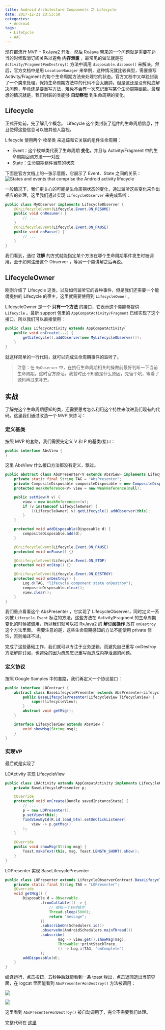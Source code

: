 ```yaml
---
title: Android Architecture Components 之 Lifecycle
date: 2017-12-21 23:53:58
categories:
  - Android
tags:
  - LifeCycle
  - AAC
---
```


现在都流行 MVP + RxJava2 开发，然后 RxJava 带来的一个问题就是需要在适当的时候取消订阅关系以避免 **内存泄露** ，最常见的做法就是在 `Activity/Fragment#onDestroy()` 方法中调用 `disposable.dispose()` 来解决。然后，官方文档中是用 `LocationManager` 来举例，这种情况就比较典型，需要重写 Activity/Fragment 的每个生命周期方法来处理它的状态。官方文档中又单独封装了一个类来处理，保持生命周期方法中的代码不会太臃肿。但是这还是没有彻底解决问题，毕竟还是要重写方法，难免不会有一次忘记重写某个生命周期函数。最理想的情况就是，我们封装的类能够 **自动察觉** 到生命周期的变化。

<!--more-->

## Lifecycle
正式开始前，先了解几个概念。
Lifecycle 这个类封装了组件的生命周期信息，并且使得这些信息可以被其他人监视。

Lifecycle 使用两个 枚举类 来追踪和它关联的组件生命周期：
- Event：这个枚举类代表了生命周期 **变化**，并且与 Activity/Fragment 中的生命周期回调方法一一对应
- State：生命周期组件当前的状态

下面是官方文档上的一张示意图，它展示了 Event、State 之间的关系：
![States and events that comprise the Android activity lifecycle](https://developer.android.com/images/topic/libraries/architecture/lifecycle-states.svg)

一般情况下，我们更关心的可能是生命周期状态的变化，通过监听这些变化来作出相应的处理，这里我们通过实现 `LifecycleObserver` 来完成监听：
```java
public class MyObserver implements LifecycleObserver {
    @OnLifecycleEvent(Lifecycle.Event.ON_RESUME)
    public void onResume() {
        // ...
    }
    @OnLifecycleEvent(Lifecycle.Event.ON_PAUSE)
    public void onPause() {
        // ...
    }
}
```
我们看到，通过 **注解** 的方式就能指定某个方法在哪个生命周期事件发生时被调用，至于如何注册这个 Observer ，等另一个类讲解之后再说。

## LifecycleOwner
刚刚介绍了 Lifecycle 这类，以及如何监听它的各种事件，但是我们还需要一个能偶提供的 Lifecycle 的宿主，这里就需要使用到 `LifecycleOwner` 。

LifecycleOwner 是一个 **只有一个方法** 的接口，它表示这个类能够提供 `Lifecycle` 。最新 support 包里的 `AppCompatActivity/Fragment` 已经实现了这个接口，所以我们可以直接使用：
```java
public class LifecycActivity extends AppCompatActivity{
    public void onCreate(...) {
        getLifecycle().addObserver(new MyLifecycleObserver());
    }
}
```
就这样简单的一行代码，就可以完成生命周期事件的监听了。

> 注意：在 `MyObserver` 中，在执行生命周期相关的操做前最好判断一下当前生命周期。这时官方原话，我暂时还不知道是什么原因，先留个坑，等看了源码再过来补充。


## 实战
了解完这个生命周期感知的类，还需要思考怎么利用这个特性来改进我们现有的代码。这里我们通过改造一个 MVP 来练习：

### 定义基类
按照 MVP 的套路，我们需要先定义 V 和 P 的基类/接口：

```java
public interface AbsView {
}
```
这里 AbsView 什么接口方法都没有定义，飘过。

```java
public abstract class AbsPresenter<V extends AbsView> implements LifecycleObserver {
    private static final String TAG = "AbsPresenter";
    private CompositeDisposable compositeDisposable = new CompositeDisposable();
    protected WeakReference<V> view = new WeakReference(null);

    public setView(V v) {
        view = new WeakReference<>(v);
        if (v instanceof LifecycleOwner) {
            ((LifecycleOwner) v).getLifecycle().addObserver(this);
        }
    }

    protected void addDisposable(Disposable d) {
        compositeDisposable.add(d);
    }

    @OnLifecycleEvent(Lifecycle.Event.ON_PAUSE)
    protected void onPause() {}

    @OnLifecycleEvent(Lifecycle.Event.ON_STOP)
    protected void onStop() {}

    @OnLifecycleEvent(Lifecycle.Event.ON_DESTROY)
    protected void onDestroy() {
        Log.d(TAG, "lifecycle component state onDestroy");
        compositeDisposable.clear();
        view.clear();
    }
}
```
我们重点看看这个 AbsPresenter ，它实现了 LifecycleObserver，同时定义一系列被 `Lifecycle.Event` 标注的方法，这些方法在 Activity/Fragment 的生命周期变化的时候被调用，所以我们就可以把 RxJava2 的 **解订阅操作** 放在 `onDestroy` 这个方法里面。
需要注意的是，这些生命周期感知的方法不能使用 private 修饰，否则编译不过。

完成了这些基础工作，我们就可以专注于业务逻辑，而避免自己重写 onDestroy 方法解除订阅，也避免的因为疏忽忘记重写而造成内存泄漏的问题。

### 定义协议
按照 Google Samples 中的套路，我们再定义一个协议接口：
```java
public interface LOContract {
    abstract class BaseLifecyclePresenter extends AbsPresenter<LifecycleView> {
        public BaseLifecyclePresenter(LifecycleView lifecycleView) {
            super(lifecycleView);
        }
        abstract void getMsg();
    }

    interface LifecycleView extends AbsView {
        void showMsg(String msg);
    }
}
```

### 实现VP
最后就是实现了

LOActivity 实现 LifecycleView
```java
public class LOActivity extends AppCompatActivity implements LifecycleObserverContract.LifecycleView {
    private BaseLifecyclePresenter p;

    @Override
    protected void onCreate(Bundle savedInstanceState) {
        // ...
        p = new LOPresenter();
        p.setView(this);
        findViewById(R.id.load_btn).setOnClickListener(
            view -> p.getMsg()
        );
    }

    @Override
    public void showMsg(String msg) {
        Toast.makeText(this, msg, Toast.LENGTH_SHORT).show();
    }
}
```
LOPresenter 实现 BaseLifecyclePresenter
```java
public class LOPresenter extends LifecycleObserverContract.BaseLifecyclePresenter {
    private static final String TAG = "LOPresenter";
    @Override
    void getMsg() {
        Disposable d = Observable
                .fromCallable(() -> {
                    // 模拟一个耗时操作
                    Thread.sleep(5000);
                    return "message";
                })
                .subscribeOn(Schedulers.io())
                .observeOn(AndroidSchedulers.mainThread())
                .subscribe(
                        msg -> view.get().showMsg(msg),
                        Throwable::printStackTrace,
                        () -> Log.i(TAG, "onComplete")
                );
        addDisposable(d);
    }
}
```
编译运行，点击按钮，五秒钟后就能看到一条 toast 弹出，点击返回退出当前界面，在 logcat 里面能看到 `AbsPresenter#onDestroy()` 方法被调用：

![](https://i.loli.net/2017/12/22/5a3d0d11994c7.png)


![](https://i.loli.net/2017/12/22/5a3d0d686977f.png)

这里看到 `AbsPresenter#onDestroy()` 被自动调用了，完全不需要我们处理。



完整代码在 [这里](https://github.com/dashMrl/Android_Demos/tree/15a266e6edfd10b2c4dd39b32f6d9e66dafec66e)
